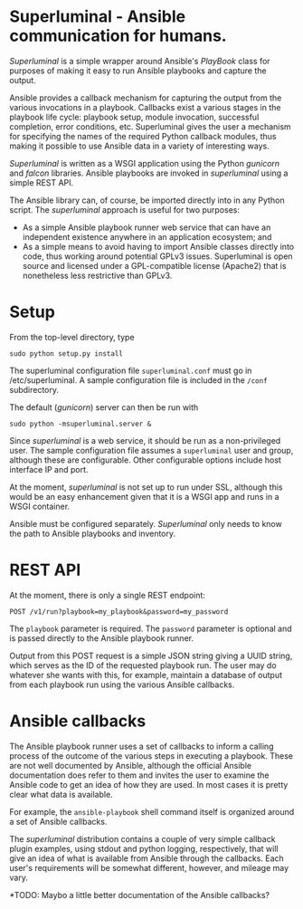 # Superluminal - Ansible communication for humans.

*Superluminal* is a simple wrapper around Ansible's _PlayBook_ class for purposes of making it easy to run Ansible playbooks and capture the output.

Ansible provides a callback mechanism for capturing the output from the various invocations in a playbook.  Callbacks exist a various stages in the playbook life cycle: playbook setup, module invocation, successful completion, error conditions, etc.  Superluminal gives the user a mechanism for specifying the names of the required Python callback modules, thus making it possible to use Ansible data in a variety of interesting ways.

*Superluminal* is written as a WSGI application using the Python _gunicorn_ and _falcon_ libraries.
Ansible playbooks are invoked in *superluminal* using a simple REST API.

The Ansible library can, of course, be imported directly into in any Python script.  The *superluminal* approach is useful for two purposes:

* As a simple Ansible playbook runner web service that can have an independent existence anywhere in an application ecosystem; and
* As a simple means to avoid having to import Ansible classes directly into code, thus working around potential GPLv3 issues.  Superluminal is open source and licensed under a GPL-compatible license (Apache2) that is nonetheless less restrictive than GPLv3.

# Setup

From the top-level directory, type

```
sudo python setup.py install
```

The superluminal configuration file ```superluminal.conf``` must go in /etc/superluminal.  A sample configuration file is included in the ```/conf``` subdirectory.

The default (_gunicorn_) server can then be run with 

```
sudo python -msuperluminal.server &
```

Since *superluminal* is a web service, it should be run as a non-privileged user.  The sample configuration file assumes a ```superluminal``` user and group, although these are configurable.  Other configurable options include host interface IP and port.

At the moment, *superluminal* is not set up to run under SSL, although this would be an easy enhancement given that it is a WSGI app and runs in a WSGI container.

Ansible must be configured separately.  *Superluminal* only needs to know the path to Ansible playbooks and inventory.

# REST API

At the moment, there is only a single REST endpoint:

```
POST /v1/run?playbook=my_playbook&password=my_password
```

The ```playbook``` parameter is required.  The ```password``` parameter is optional and is passed directly to the Ansible playbook runner.

Output from this POST request is a simple JSON string giving a UUID string, which serves as the ID of the requested playbook run.  The user may do whatever she wants with this, for example, maintain a database of output from each playbook run using the various Ansible callbacks.

# Ansible callbacks

The Ansible playbook runner uses a set of callbacks to inform a calling process of the outcome of the various steps in executing a playbook.  These are not well documented by Ansible, although the official Ansible documentation does refer to them and invites the user to examine the Ansible code to get an idea of how they are used.  In most cases it is pretty clear what data is available.

For example, the ```ansible-playbook``` shell command itself is organized around a set of Ansible callbacks.

The *superluminal* distribution contains a couple of very simple callback plugin examples, using stdout and python logging, respectively, that will give an idea of what is available from Ansible through the callbacks.  Each user's requirements will be somewhat different, however, and mileage may vary.

*TODO: Maybo a little better documentation of the Ansible callbacks?